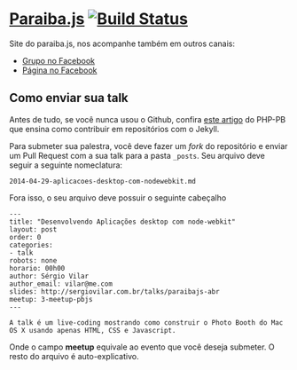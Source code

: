 # [Paraiba.js](http://paraiba.js.org) [![Build Status](https://travis-ci.org/paraibajs/paraibajs.github.io.svg?branch=master)](https://travis-ci.org/paraibajs/paraibajs.github.io)

Site do paraiba.js, nos acompanhe também em outros canais:

* [Grupo no Facebook](https://www.facebook.com/groups/paraibajs/)
* [Página no Facebook](https://www.facebook.com/paraibajs/)

## Como enviar sua talk

Antes de tudo, se você nunca usou o Github, confira [este artigo](http://php-pb.net/2014/04/29/contribuindo-com-artigos/) do PHP-PB que ensina como contribuir em repositórios com o Jekyll.

Para submeter sua palestra, você deve fazer um *fork* do repositório e enviar um Pull Request com a sua talk para a pasta `_posts`. Seu arquivo deve seguir a seguinte nomeclatura:

    2014-04-29-aplicacoes-desktop-com-nodewebkit.md

Fora isso, o seu arquivo deve possuir o seguinte cabeçalho    

    ---
    title: "Desenvolvendo Aplicações desktop com node-webkit"
    layout: post
    order: 0
    categories:
    - talk
    robots: none
    horario: 00h00
    author: Sérgio Vilar
    author_email: vilar@me.com
    slides: http://sergiovilar.com.br/talks/paraibajs-abr
    meetup: 3-meetup-pbjs
    ---

    A talk é um live-coding mostrando como construir o Photo Booth do Mac OS X usando apenas HTML, CSS e Javascript.

Onde o campo **meetup** equivale ao evento que você deseja submeter. O resto do arquivo é auto-explicativo.
